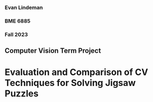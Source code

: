 ### Evan Lindeman
### BME 6885
### Fall 2023
## Computer Vision Term Project
# Evaluation and Comparison of CV Techniques for Solving Jigsaw Puzzles


